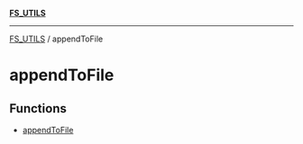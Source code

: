 [**FS_UTILS**](../README.md)

***

[FS_UTILS](../README.md) / appendToFile

# appendToFile

## Functions

- [appendToFile](functions/appendToFile.md)
